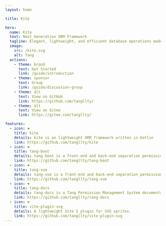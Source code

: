 ```yaml
---
layout: home

title: Kite

hero:
  name: Kite
  text: Next Generation ORM Framework
  tagline: Elegant, lightweight, and efficient database operations made simple
  image:
    src: /kite.svg
    alt: Tang
  actions:
    - theme: brand
      text: Get Started
      link: /guide/introduction
    - theme: sponsor
      text: Group
      link: /guide/discussion-group
    - theme: alt
      text: View on GitHub
      link: https://github.com/tangllty/
    - theme: alt
      text: View on Gitee
      link: https://gitee.com/tangllty/

features:
  - icon: ❤️
    title: kite
    details: kite is an lightweight ORM framework written in Kotlin
    link: https://github.com/tangllty/kite
  - icon: ❤️
    title: tang-boot
    details: tang-boot is a front-end and back-end separation permission management system based on Spring Boot3 + Spring Security + MyBatis + Redis + Jwt
    link: https://github.com/tangllty/tang-boot
  - icon: ❤️
    title: tang-vue
    details: tang-vue is a front-end and back-end separation permission management system based on Vue3 + Vite4 + Vue Router4 + TypeScript + Pinia + Element Plus
    link: https://github.com/tangllty/tang-vue
  - icon: ❤️
    title: tang-docs
    details: tang-docs is a Tang Permission Management System documentation based on VitePress
    link: https://github.com/tangllty/tang-docs
  - icon: ❤️
    title: vite-plugin-svg
    details: A lightweight Vite 5 plugin for SVG sprites.
    link: https://github.com/tangllty/vite-plugin-svg
---
```


<style>
:root {
  --vp-home-hero-name-color: transparent;
  --vp-home-hero-name-background: -webkit-linear-gradient(120deg, #bd34fe 30%, #41d1ff);

  --vp-home-hero-image-background-image: linear-gradient(-45deg, #bd34fe 50%, #47caff 50%);
  --vp-home-hero-image-filter: blur(44px);
}

@media (min-width: 640px) {
  :root {
    --vp-home-hero-image-filter: blur(56px);
  }
}

@media (min-width: 960px) {
  :root {
    --vp-home-hero-image-filter: blur(68px);
  }
}
</style>

